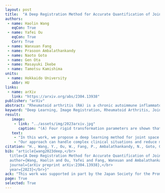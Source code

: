 ```yaml
---
layout: post
title:  "A Deep Registration Method for Accurate Quantification of Joint Space Narrowing Progression in Rheumatoid Arthritis"
authors:
 - name: Haolin Wang
   eqCon: True
 - name: Yafei Ou
   eqCon: True
   Corr: True
 - name: Wanxuan Fang
 - name: Prasoon Ambalathankandy
 - name: Naoto Goto
 - name: Gen Ota
 - name: Masayuki Ikebe
 - name: Tamotsu Kamishima
units:
 - name: Hokkaido University
   abbr: HU
links:
 - name: arXiv
   link: "https://arxiv.org/abs/2304.13938"
publisher: "arXiv"
abstract: "Rheumatoid arthritis (RA) is a chronic autoimmune inflammatory disease that results in progressive articular destruction and severe disability. Joint space narrowing (JSN) progression has been regarded as an important indicator for RA progression and has received sustained attention. In the diagnosis and monitoring of RA, radiology plays a crucial role to monitor joint space. A new framework for monitoring joint space by quantifying JSN progression through image registration in radiographic images has been developed. This framework offers the advantage of high accuracy, however, challenges do exist in reducing mismatches and improving reliability. In this work, a deep intra-subject rigid registration network is proposed to automatically quantify JSN progression in the early stage of RA. In our experiments, the mean-square error of Euclidean distance between moving and fixed image is 0.0031, standard deviation is 0.0661 mm, and the mismatching rate is 0.48%. The proposed method has sub-pixel level accuracy, exceeding manual measurements by far, and is equipped with immune to noise, rotation, and scaling of joints. Moreover, this work provides loss visualization, which can aid radiologists and rheumatologists in assessing quantification reliability, with important implications for possible future clinical applications. As a result, we are optimistic that this proposed work will make a significant contribution to the automatic quantification of JSN progression in RA."
keyword: "Deep Learning, Image Registration, Rheumatoid Arthritis, Joint Space Narrowing, Radiology, Computer-aided Diagnosis."
result:
   image:
    - link: "../assets/img/2023arxiv.jpg"
      caption: "(A) Four rigid transformation parameters are shown that are used in this work; dz: scaling, dθ: rotation, dx: displacement on x-axis, dy: displacement on y-axis. (B) The overview of our proposed deep learning image registration based JSN progression quantification methodology. This work can be divided into two steps: joint segmentation, and JSN progression quantization. Take a MCP joint as an example, this work can be performed as follow: (i) A supervised U-net++ based network is implemented to segment the proximal phalanx bone and metacarpal bone region of the MCP joint. (ii) An un-supervised ResNet-like based deep registration network is proposed to quantify the rigid transformation parameters of the proximal phalanx bone and metacarpal bone region. (iii) The JSN progression can be obtained by calculating the displacement difference on y-axis between two bone region."
   text:
    - "In this work, we propose a deep learning method for joint space narrowing progression quantification in rheumatoid arthritis. The proposed method includes an image segmentation network based on U-net++, and a ResNet-like deep registration network for displacement quantification. Our extensive clinical experiments demonstrate that this work can achieve sub-pixel level accuracy monitoring of joint space in the early stage of rheumatoid arthritis."
    - "Our approach can handle complex clinical situations and reduce mismatches due to inconsistent angle and spatial resolution of radiography images. Additionally, our approach provides a visualization loss as a reliability indicator that can be used by radiologists and rheumatologists to assess the quantification reliability, thus, making it a promising tool for future clinical applications."
citation: "H., Wang, Y., Ou, W., Fang, P., Ambalathankandy, N., Goto, G., Ota, M. Ikebe, and T., Kamishima, A Deep Registration Method for Accurate Quantification of Joint Space Narrowing Progression in Rheumatoid Arthritis. in <i>arXiv preprint</i>, 2023, arXiv:2304.13938."
bib: "article{wang2023deep,</br>
  title={A Deep Registration Method for Accurate Quantification of Joint Space Narrowing Progression in Rheumatoid Arthritis},</br>
  author={Wang, Haolin and Ou, Yafei and Fang, Wanxuan and Ambalathankandy, Prasoon and Goto, Naoto and Ota, Gen and Ikebe, Masayuki and Kamishima, Tamotsu},</br>
  journal={arXiv preprint arXiv:2304.13938},</br>
  year={2023}</br>}"
ack: "This work was supported in part by the Japan Society for the Promotion of Science (JSPS) Grants-in-Aid for Scientific Research (KAKENHI) under Grants 21K07611, and in part by JST SPRING under Grant JPMJSP2119."
page: True
selected: True
---
```


